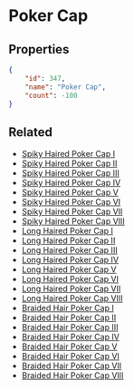 # Poker Cap

<no description available>

## Properties

```json
{
    "id": 347,
    "name": "Poker Cap",
    "count": -100
}
```

## Related

- [Spiky Haired Poker Cap I](../items/9995-spiky-haired-poker-cap-i.md)
- [Spiky Haired Poker Cap II](../items/9996-spiky-haired-poker-cap-ii.md)
- [Spiky Haired Poker Cap III](../items/9997-spiky-haired-poker-cap-iii.md)
- [Spiky Haired Poker Cap IV](../items/9998-spiky-haired-poker-cap-iv.md)
- [Spiky Haired Poker Cap V](../items/9999-spiky-haired-poker-cap-v.md)
- [Spiky Haired Poker Cap VI](../items/10000-spiky-haired-poker-cap-vi.md)
- [Spiky Haired Poker Cap VII](../items/10001-spiky-haired-poker-cap-vii.md)
- [Spiky Haired Poker Cap VIII](../items/10002-spiky-haired-poker-cap-viii.md)
- [Long Haired Poker Cap I](../items/10003-long-haired-poker-cap-i.md)
- [Long Haired Poker Cap II](../items/10004-long-haired-poker-cap-ii.md)
- [Long Haired Poker Cap III](../items/10005-long-haired-poker-cap-iii.md)
- [Long Haired Poker Cap IV](../items/10006-long-haired-poker-cap-iv.md)
- [Long Haired Poker Cap V](../items/10007-long-haired-poker-cap-v.md)
- [Long Haired Poker Cap VI](../items/10008-long-haired-poker-cap-vi.md)
- [Long Haired Poker Cap VII](../items/10009-long-haired-poker-cap-vii.md)
- [Long Haired Poker Cap VIII](../items/10010-long-haired-poker-cap-viii.md)
- [Braided Hair Poker Cap I](../items/10011-braided-hair-poker-cap-i.md)
- [Braided Hair Poker Cap II](../items/10012-braided-hair-poker-cap-ii.md)
- [Braided Hair Poker Cap III](../items/10013-braided-hair-poker-cap-iii.md)
- [Braided Hair Poker Cap IV](../items/10014-braided-hair-poker-cap-iv.md)
- [Braided Hair Poker Cap V](../items/10015-braided-hair-poker-cap-v.md)
- [Braided Hair Poker Cap VI](../items/10016-braided-hair-poker-cap-vi.md)
- [Braided Hair Poker Cap VII](../items/10017-braided-hair-poker-cap-vii.md)
- [Braided Hair Poker Cap VIII](../items/10018-braided-hair-poker-cap-viii.md)

